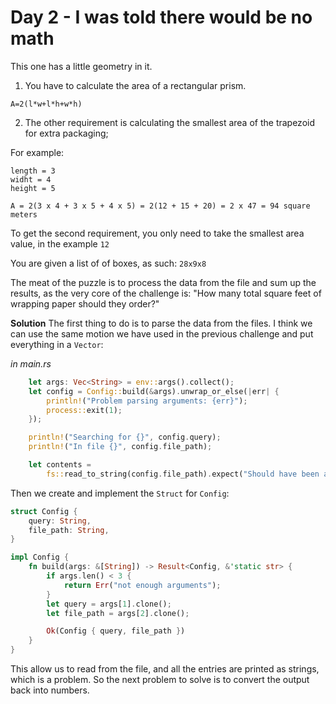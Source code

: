 # Day 2 - I was told there would be no math

This one has a little geometry in it.

1. You have to calculate the area of a rectangular prism.

`A=2(l*w+l*h+w*h)`

2. The other requirement is calculating the smallest area of the trapezoid for extra packaging;

For example:

```
length = 3
widht = 4
height = 5
```

`A = 2(3 x 4 + 3 x 5 + 4 x 5) = 2(12 + 15 + 20) = 2 x 47 = 94 square meters`

To get the second requirement, you only need to take the smallest area value, in the example `12`

You are given a list of of boxes, as such:
`28x9x8`

The meat of the puzzle is to process the data from the file and sum up the results, as the very core of the challenge is:
"How many total square feet of wrapping paper should they order?"

**Solution**
The first thing to do is to parse the data from the files. I think we can use the same motion we have used in the previous challenge and put everything in a `Vector`:

_in main.rs_

```rust
    let args: Vec<String> = env::args().collect();
    let config = Config::build(&args).unwrap_or_else(|err| {
        println!("Problem parsing arguments: {err}");
        process::exit(1);
    });

    println!("Searching for {}", config.query);
    println!("In file {}", config.file_path);

    let contents =
        fs::read_to_string(config.file_path).expect("Should have been able to read the file");
```

Then we create and implement the `Struct` for `Config`:

```rust
struct Config {
    query: String,
    file_path: String,
}

impl Config {
    fn build(args: &[String]) -> Result<Config, &'static str> {
        if args.len() < 3 {
            return Err("not enough arguments");
        }
        let query = args[1].clone();
        let file_path = args[2].clone();

        Ok(Config { query, file_path })
    }
}
```

This allow us to read from the file, and all the entries are printed as strings, which is a problem. So the next problem to solve is to convert the output back into numbers.
